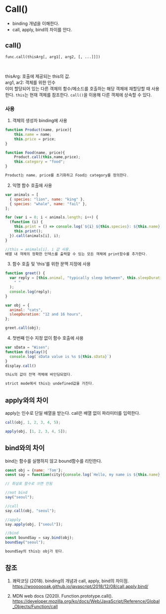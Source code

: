 # Call()

- binding 개념을 이해한다.
- call, apply, bind의 차이를 안다.

## call()

`func.call(thisArg[, arg1[, arg2, [, ...]]])`

<br>

thisArg: 호출에 제공되는 this의 값.
<br>
arg1, ar2: 객체를 위한 인수
<br>
이미 할당되어 있는 다른 객체의 함수/메소드를 호출하는 해당 객체에 재할당할 때 사용한다. `this`는 현재 객체를 참조한다. `call()`을 이용해 다른 객체에 상속할 수 있다.

### 사용

1. 객체의 생성자 binding에 사용

```javascript
function Product(name, price){
    this.name = name;
    this.price = price;
}

function Food(name, price){
    Product.call(this,name,price);
    this.category = "food";
}

Product는 name, price를 초기화하고 Food는 category를 정의한다.
```

2. 익명 함수 호출에 사용

```javascript
var animals = [
  { species: "lion", name: "king" },
  { species: "whale", name: "fail" },
];

for (var i = 0; i < animals.length; i++) {
  (function (i) {
    this.print = () => console.log(`${i} ${this.species}: ${this.name}`);
    this.print();
  }).call(animals[i], i);
}

//this = animals[i]. i 값 사용.
배열 내 객체의 정확한 인덱스를 출력할 수 있는 모든 객체에 print함수를 추가한다.
```

3. 함수 호출 및 'this'를 위한 문맥 지정에 사용

```javascript
function greet() {
  var reply = [this.animal, "typically sleep between", this.sleepDuration].join(
    " "
  );
  console.log(reply);
}

var obj = {
  animal: "cats",
  sleepDuration: "12 and 16 hours",
};

greet.call(obj);
```

4. 첫번째 인수 지정 없이 함수 호출에 사용

```javascript
var sData = "Wisen";
function display(){
  console.log(`sData value is %s ${this.sData}`)
}
display.call()

this의 값이 전역 객체에 바인딩되었다.

strict mode에서 this는 undefined값을 가진다.
```

## apply와의 차이

apply는 인수로 단일 배열을 받는다. call은 배열 없이 파라미터를 입력한다.

```javascript
call(obj, 1, 2, 3, 4, 5);

apply(obj, [1, 2, 3, 4, 5]);
```

## bind와의 차이

bind는 함수를 실행하지 않고 bound함수를 리턴한다.

```javascript
const obj = {name: 'Tom'};
const say = function(city){console.log(`Hello, my name is ${this.name}, I live in ${city}`}

// 화살표 함수로 쓰면 안됨

//not bind
say("seoul");

//call
say.call(obj, "seoul");

//apply
say.apply(obj, ["seoul"]);

//bind
const boundSay = say.bind(obj);
boundSay("seoul");

boundSay의 this는 obj가 된다.
```

## 참조

1. 쾌락코딩 (2018). binding의 개념과 call, apply, bind의 차이점. https://wooooooak.github.io/javascript/2018/12/08/call,apply,bind/

2. MDN web docs (2020). Function.prototype.call(). https://developer.mozilla.org/ko/docs/Web/JavaScript/Reference/Global_Objects/Function/call
